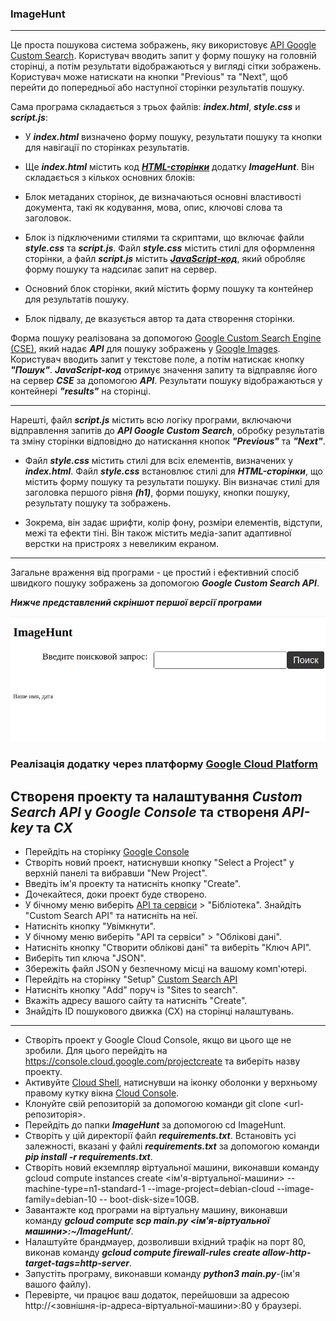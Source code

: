 ### ImageHunt

___
Це проста пошукова система зображень, яку використовує [API Google Custom Search](https://developers.google.com/custom-search/docs/basics?hl=ru). Користувач вводить запит у форму пошуку на головній сторінці, а потім результати відображаються у вигляді сітки зображень. Користувач може натискати на кнопки "Previous" та "Next", щоб перейти до попередньої або наступної сторінки результатів пошуку.

Сама програма складається з трьох файлів:  ***index.html***, ***style.css*** и ***script.js***:
* У ***index.html*** визначено форму пошуку, результати пошуку та кнопки для навігації по сторінках результатів.
* Ще ***index.html*** містить код [___HTML-сторінки___](https://developer.mozilla.org/ru/docs/Learn/HTML/Introduction_to_HTML/Document_and_website_structure) додатку ***ImageHunt***. Він складається з кількох основних блоків:

* Блок метаданих сторінок, де визначаються основні властивості документа, такі як кодування, мова, опис, ключові слова та заголовок.

* Блок із підключеними стилями та скриптами, що включає файли ***style.css*** та ***script.js***. Файл ***style.css*** містить стилі для оформлення сторінки, а файл ***script.js*** містить [***JavaScript-код***](https://developer.mozilla.org/ru/docs/Learn/JavaScript/First_steps/What_is_JavaScript), який обробляє форму пошуку та надсилає запит на сервер.

* Основний блок сторінки, який містить форму пошуку та контейнер для результатів пошуку.

* Блок підвалу, де вказується автор та дата створення сторінки.

Форма пошуку реалізована за допомогою [Google Custom Search Engine (CSE)](https://developers.google.com/custom-search/v1/cse?hl=ru), який надає ***API*** для пошуку зображень у [Google Images](https://images.google.com/). Користувач вводить запит у текстове поле, а потім натискає кнопку ***"Пошук"***. ***JavaScript-код*** отримує значення запиту та відправляє його на сервер ***CSE*** за допомогою ***API***. Результати пошуку відображаються у контейнері ***"results"*** на сторінці.
___

Нарешті, файл  ***script.js*** містить всю логіку програми, включаючи відправлення запитів до ***API Google Custom Search***, обробку результатів та зміну сторінки відповідно до натискання кнопок ***"Previous"*** та ***"Next"***.
* Файл ***style.css*** містить стилі для всіх елементів, визначених у ***index.html***. Файл ***style.css*** встановлює стилі для ***HTML-сторінки***, що містить форму пошуку та результати пошуку. Він визначає стилі для заголовка першого рівня ***(h1)***, форми пошуку, кнопки пошуку, результату пошуку та зображень.

* Зокрема, він задає шрифти, колір фону, розміри елементів, відступи, межі та ефекти тіні. Він також містить медіа-запит адаптивної верстки на пристроях з невеликим екраном.

___

Загальне враження від програми - це простий і ефективний спосіб швидкого пошуку зображень за допомогою ***Google Custom Search API***.

***Нижче представлений скріншот першої версії програми***

![ImageHunt](imagehunt.png)


### Реалізація додатку через платформу [Google Cloud Platform](https://console.cloud.google.com/)

## Створеня проекту та налаштування ***Custom Search API*** у ***Google Console*** та створеня ***API-key*** та ***CX***

* Перейдіть на сторінку [Google Console](https://console.developers.google.com/)
* Створіть новий проект, натиснувши кнопку "Select a Project" у верхній панелі та вибравши "New Project".
* Введіть ім'я проекту та натисніть кнопку "Create".
* Дочекайтеся, доки проект буде створено.
* У бічному меню виберіть [API та сервіси](https://console.cloud.google.com/apis/library?pli=1) > "Бібліотека".
Знайдіть "Custom Search API" та натисніть на неї.
* Натисніть кнопку "Увімкнути".
* У бічному меню виберіть "API та сервіси" > "Облікові дані".
* Натисніть кнопку "Створити облікові дані" та виберіть "Ключ API".
* Виберіть тип ключа "JSON".
* Збережіть файл JSON у безпечному місці на вашому комп'ютері.
* Перейдіть на сторінку "Setup" [Custom Search API](https://programmablesearchengine.google.com/about/)
* Натисніть кнопку "Add" поруч із "Sites to search".
* Вкажіть адресу вашого сайту та натисніть "Create".
* Знайдіть ID пошукового движка (CX) на сторінці налаштувань.
___

* Створіть проект у Google Cloud Console, якщо ви цього ще не зробили. Для цього перейдіть на https://console.cloud.google.com/projectcreate та виберіть назву проекту.
* Активуйте [Cloud Shell](https://cloud.google.com/shell), натиснувши на іконку оболонки у верхньому правому кутку вікна [Cloud Console](https://cloud.google.com/cloud-console).
* Клонуйте свій репозиторій за допомогою команди git clone <url-репозиторія>.
* Перейдіть до папки ***ImageHunt*** за допомогою cd ImageHunt.
* Створіть у цій директорії файл ***requirements.txt***. Встановіть усі залежності, вказані у файлі ***requirements.txt*** за допомогою команди ***pip install -r requirements.txt***.
* Створіть новий екземпляр віртуальної машини, виконавши команду gcloud compute instances create <ім'я-віртуальної-машини> --machine-type=n1-standard-1 --image-project=debian-cloud --image-family=debian-10 -- boot-disk-size=10GB.
* Завантажте код програми на віртуальну машину, виконавши команду ***gcloud compute scp main.py <ім'я-віртуальної машини>:~/ImageHunt/***.
* Налаштуйте брандмауер, дозволивши вхідний трафік на порт 80, виконав команду ***gcloud compute firewall-rules create allow-http-target-tags=http-server***.
* Запустіть програму, виконавши команду ***python3 main.py***-(ім'я вашого файлу).
* Перевірте, чи працює ваш додаток, перейшовши за адресою http://<зовнішня-ip-адреса-віртуальної-машини>:80 у браузері.
